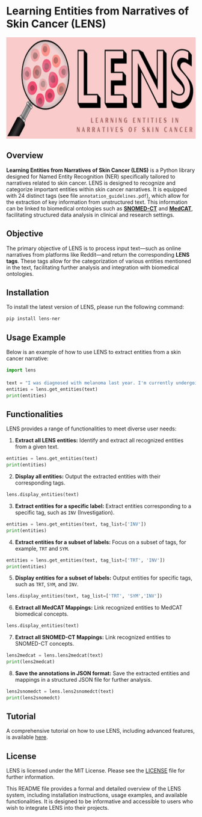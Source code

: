 # Learning Entities from Narratives of Skin Cancer (LENS)
<img src="code/lens_logo_v1.png" alt="LENS Logo" width="800" height="270"/>  

## Overview

**Learning Entities from Narratives of Skin Cancer (LENS)** is a Python library designed for Named Entity Recognition (NER) specifically tailored to narratives related to skin cancer. LENS is designed to recognize and categorize important entities within skin cancer narratives. It is equipped with 24 distinct tags (see file `annotation_guidelines.pdf`), which allow for the extraction of key information from unstructured text. This information can be linked to biomedical ontologies such as **[SNOMED-CT](https://colab.research.google.com/github/CogStack/MedCATtutorials/blob/main/notebooks/specialised/Preprocessing_SNOMED_CT.ipynb#scrollTo=o-TxIJ4N9T4Q)** and **[MedCAT](https://github.com/CogStack/MedCAT?tab=readme-ov-file)**, facilitating structured data analysis in clinical and research settings.


## Objective

The primary objective of LENS is to process input text—such as online narratives from platforms like Reddit—and return the corresponding **LENS tags**. These tags allow for the categorization of various entities mentioned in the text, facilitating further analysis and integration with biomedical ontologies.

## Installation

To install the latest version of LENS, please run the following command:

```bash
pip install lens-ner
```

## Usage Example

Below is an example of how to use LENS to extract entities from a skin cancer narrative:

```python
import lens

text = "I was diagnosed with melanoma last year. I'm currently undergoing immunotherapy and sometimes feel nauseous."
entities = lens.get_entities(text)
print(entities)
```

## Functionalities

LENS provides a range of functionalities to meet diverse user needs:

1. **Extract all LENS entities:** Identify and extract all recognized entities from a given text.
```python
entities = lens.get_entities(text)
print(entities)
```

2. **Display all entities:** Output the extracted entities with their corresponding tags.
```python
lens.display_entities(text)
```

3. **Extract entities for a specific label:** Extract entities corresponding to a specific tag, such as `INV` (Investigation).
```python
entities = lens.get_entities(text, tag_list=['INV'])
print(entities)
```

4. **Extract entities for a subset of labels:** Focus on a subset of tags, for example, `TRT` and `SYM`.
```python
entities = lens.get_entities(text, tag_list=['TRT', 'INV'])
print(entities)
```

5. **Display entities for a subset of labels:** Output entities for specific tags, such as `TRT`, `SYM`, and `INV`.
```python
lens.display_entities(text, tag_list=['TRT', 'SYM','INV'])
```

6. **Extract all MedCAT Mappings:** Link recognized entities to MedCAT biomedical concepts.
```python
lens.display_entities(text)
```

7. **Extract all SNOMED-CT Mappings:** Link recognized entities to SNOMED-CT concepts.
```python
lens2medcat = lens.lens2medcat(text)
print(lens2medcat)
```

8. **Save the annotations in JSON format:** Save the extracted entities and mappings in a structured JSON file for further analysis.
```python
lens2snomedct = lens.lens2snomedct(text)
print(lens2snomedct)
```

## Tutorial

A comprehensive tutorial on how to use LENS, including advanced features, is available [here](link-to-tutorial).

## License

LENS is licensed under the MIT License. Please see the [LICENSE](link-to-license) file for further information.


This README file provides a formal and detailed overview of the LENS system, including installation instructions, usage examples, and available functionalities. It is designed to be informative and accessible to users who wish to integrate LENS into their projects.
